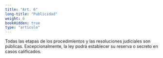 ```yaml
---
title: "Art. 6"
long-title: "Publicidad"
weight: 6
bookHidden: true
type: "articulo"
---
```

Todas las etapas de los procedimientos y las resoluciones judiciales son públicas. Excepcionalmente, la ley podrá establecer su reserva o secreto en casos calificados.
